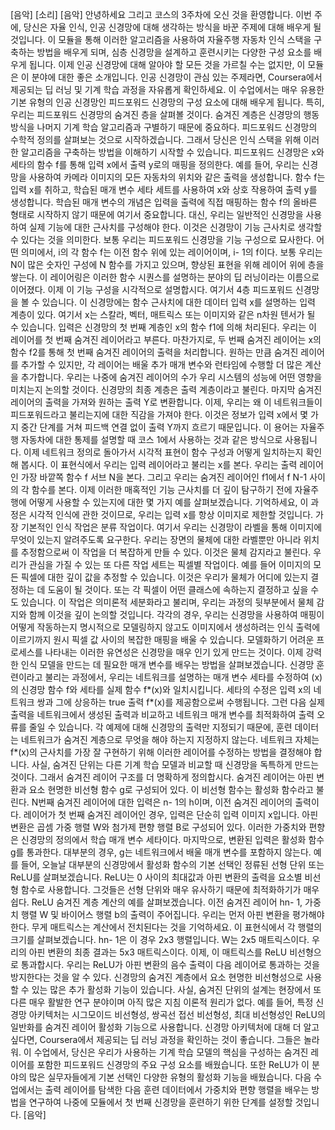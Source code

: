 [음악] [소리] [음악] 안녕하세요 그리고 코스의 3주차에 오신 것을 환영합니다. 이번 주에, 당신은 자율 인식, 인공 신경망에 대해 생각하는 방식을 바꾼 주제에 대해 배우게 될 것입니다. 이 모듈을 통해 이러한 알고리즘을 사용하여 자율주행 자동차 인식 스택을 구축하는 방법을 배우게 되며, 심층 신경망을 설계하고 훈련시키는 다양한 구성 요소를 배우게 됩니다. 이제 인공 신경망에 대해 알아야 할 모든 것을 가르칠 수는 없지만, 이 모듈은 이 분야에 대한 좋은 소개입니다. 인공 신경망이 관심 있는 주제라면, Coursera에서 제공되는 딥 러닝 및 기계 학습 과정을 자유롭게 확인하세요. 이 수업에서는 매우 유용한 기본 유형의 인공 신경망인 피드포워드 신경망의 구성 요소에 대해 배우게 됩니다. 특히, 우리는 피드포워드 신경망의 숨겨진 층을 살펴볼 것이다. 숨겨진 계층은 신경망의 행동 방식을 나머지 기계 학습 알고리즘과 구별하기 때문에 중요하다. 피드포워드 신경망의 수학적 정의를 살펴보는 것으로 시작하겠습니다. 그래서 당신은 인식 스택을 위해 이러한 알고리즘을 구축하는 방법을 이해하기 시작할 수 있습니다. 피드포워드 신경망은 x와 세타의 함수 f를 통해 입력 x에서 출력 y로의 매핑을 정의한다. 예를 들어, 우리는 신경망을 사용하여 카메라 이미지의 모든 자동차의 위치와 같은 출력을 생성합니다. 함수 f는 입력 x를 취하고, 학습된 매개 변수 세타 세트를 사용하여 x와 상호 작용하여 출력 y를 생성합니다. 학습된 매개 변수의 개념은 입력을 출력에 직접 매핑하는 함수 f의 올바른 형태로 시작하지 않기 때문에 여기서 중요합니다. 대신, 우리는 일반적인 신경망을 사용하여 실제 기능에 대한 근사치를 구성해야 한다. 이것은 신경망이 기능 근사치로 생각할 수 있다는 것을 의미한다. 보통 우리는 피드포워드 신경망을 기능 구성으로 묘사한다. 어떤 의미에서, i의 각 함수 f는 이전 함수 위에 있는 레이어이며, i- 1의 f이다. 보통 우리는 N이 많은 숫자인 구성에 N 함수를 가지고 있으며, 향상된 표현을 위해 레이어 위에 층을 쌓는다. 이 레이어링은 이러한 함수 시퀀스를 설명하는 분야의 딥 러닝이라는 이름으로 이어졌다. 이제 이 기능 구성을 시각적으로 설명합시다. 여기서 4층 피드포워드 신경망을 볼 수 있습니다. 이 신경망에는 함수 근사치에 대한 데이터 입력 x를 설명하는 입력 계층이 있다. 여기서 x는 스칼라, 벡터, 매트릭스 또는 이미지와 같은 n차원 텐서가 될 수 있습니다. 입력은 신경망의 첫 번째 계층인 x의 함수 f1에 의해 처리된다. 우리는 이 레이어를 첫 번째 숨겨진 레이어라고 부른다. 마찬가지로, 두 번째 숨겨진 레이어는 x의 함수 f2를 통해 첫 번째 숨겨진 레이어의 출력을 처리합니다. 원하는 만큼 숨겨진 레이어를 추가할 수 있지만, 각 레이어는 배울 추가 매개 변수와 런타임에 수행할 더 많은 계산을 추가합니다. 우리는 나중에 숨겨진 레이어의 수가 우리 시스템의 성능에 어떤 영향을 미치는지 논의할 것이다. 신경망의 최종 계층은 출력 계층이라고 불린다. 마지막 숨겨진 레이어의 출력을 가져와 원하는 출력 Y로 변환합니다. 이제, 우리는 왜 이 네트워크들이 피드포워드라고 불리는지에 대한 직감을 가져야 한다. 이것은 정보가 입력 x에서 몇 가지 중간 단계를 거쳐 피드백 연결 없이 출력 Y까지 흐르기 때문입니다. 이 용어는 자율주행 자동차에 대한 통제를 설명할 때 코스 1에서 사용하는 것과 같은 방식으로 사용됩니다. 이제 네트워크 정의로 돌아가서 시각적 표현이 함수 구성과 어떻게 일치하는지 확인해 봅시다. 이 표현식에서 우리는 입력 레이어라고 불리는 x를 본다. 우리는 출력 레이어인 가장 바깥쪽 함수 f 서브 N을 본다. 그리고 우리는 숨겨진 레이어인 f1에서 f N-1 사이의 각 함수를 본다. 이제 이러한 매혹적인 기능 근사치를 더 깊이 탐구하기 전에 자율주행에 어떻게 사용할 수 있는지에 대한 몇 가지 예를 살펴보겠습니다. 기억하세요, 이 과정은 시각적 인식에 관한 것이므로, 우리는 입력 x를 항상 이미지로 제한할 것입니다. 가장 기본적인 인식 작업은 분류 작업이다. 여기서 우리는 신경망이 라벨을 통해 이미지에 무엇이 있는지 알려주도록 요구한다. 우리는 장면의 물체에 대한 라벨뿐만 아니라 위치를 추정함으로써 이 작업을 더 복잡하게 만들 수 있다. 이것은 물체 감지라고 불린다. 우리가 관심을 가질 수 있는 또 다른 작업 세트는 픽셀별 작업이다. 예를 들어 이미지의 모든 픽셀에 대한 깊이 값을 추정할 수 있습니다. 이것은 우리가 물체가 어디에 있는지 결정하는 데 도움이 될 것이다. 또는 각 픽셀이 어떤 클래스에 속하는지 결정하고 싶을 수도 있습니다. 이 작업은 의미론적 세분화라고 불리며, 우리는 과정의 뒷부분에서 물체 감지와 함께 이것을 깊이 논의할 것입니다. 각각의 경우, 우리는 신경망을 사용하여 매핑이 어떻게 작동하는지 명시적으로 모델링하지 않고도 이미지에서 생성하려는 인식 출력에 이르기까지 원시 픽셀 값 사이의 복잡한 매핑을 배울 수 있습니다. 모델화하기 어려운 프로세스를 나타내는 이러한 유연성은 신경망을 매우 인기 있게 만드는 것이다. 이제 강력한 인식 모델을 만드는 데 필요한 매개 변수를 배우는 방법을 살펴보겠습니다. 신경망 훈련이라고 불리는 과정에서, 우리는 네트워크를 설명하는 매개 변수 세타를 수정하여 (x)의 신경망 함수 f와 세타를 실제 함수 f*(x)와 일치시킵니다. 세타의 수정은 입력 x의 네트워크 쌍과 그에 상응하는 true 출력 f*(x)를 제공함으로써 수행됩니다. 그런 다음 실제 출력을 네트워크에서 생성된 출력과 비교하고 네트워크 매개 변수를 최적화하여 출력 오류를 줄일 수 있습니다. 각 예제에 대해 신경망의 출력만 지정되기 때문에, 훈련 데이터는 네트워크가 숨겨진 계층으로 무엇을 해야 하는지 지정하지 않는다. 네트워크 자체는 f*(x)의 근사치를 가장 잘 구현하기 위해 이러한 레이어를 수정하는 방법을 결정해야 합니다. 사실, 숨겨진 단위는 다른 기계 학습 모델과 비교할 때 신경망을 독특하게 만드는 것이다. 그래서 숨겨진 레이어 구조를 더 명확하게 정의합시다. 숨겨진 레이어는 아핀 변환과 요소 현명한 비선형 함수 g로 구성되어 있다. 이 비선형 함수는 활성화 함수라고 불린다. N번째 숨겨진 레이어에 대한 입력은 n- 1의 h이며, 이전 숨겨진 레이어의 출력이다. 레이어가 첫 번째 숨겨진 레이어인 경우, 입력은 단순히 입력 이미지 x입니다. 아핀 변환은 곱셈 가중 행렬 W와 첨가제 편향 행렬 B로 구성되어 있다. 이러한 가중치와 편향은 신경망의 정의에서 학습 매개 변수 세타이다. 마지막으로, 변환된 입력은 활성화 함수 g를 통과한다. 대부분의 경우, g는 네트워크에서 배울 매개 변수를 포함하지 않는다. 예를 들어, 오늘날 대부분의 신경망에서 활성화 함수의 기본 선택인 정류된 선형 단위 또는 ReLU를 살펴보겠습니다. ReLU는 0 사이의 최대값과 아핀 변환의 출력을 요소별 비선형 함수로 사용합니다. 그것들은 선형 단위와 매우 유사하기 때문에 최적화하기가 매우 쉽다. ReLU 숨겨진 계층 계산의 예를 살펴보겠습니다. 이전 숨겨진 레이어 hn- 1, 가중치 행렬 W 및 바이어스 행렬 b의 출력이 주어집니다. 우리는 먼저 아핀 변환을 평가해야 한다. 무게 매트릭스는 계산에서 전치된다는 것을 기억하세요. 이 표현식에서 각 행렬의 크기를 살펴보겠습니다. hn- 1은 이 경우 2x3 행렬입니다. W는 2x5 매트릭스이다. 우리의 아핀 변환의 최종 결과는 5x3 매트릭스이다. 이제, 이 매트릭스를 ReLU 비선형으로 통과합시다. 우리는 ReLU가 아핀 변환의 음수 출력이 다음 레이어로 통과하는 것을 방지한다는 것을 알 수 있다. 신경망의 숨겨진 계층에서 요소 현명한 비선형성으로 사용할 수 있는 많은 추가 활성화 기능이 있습니다. 사실, 숨겨진 단위의 설계는 현장에서 또 다른 매우 활발한 연구 분야이며 아직 많은 지침 이론적 원리가 없다. 예를 들어, 특정 신경망 아키텍처는 시그모이드 비선형성, 쌍곡선 접선 비선형성, 최대 비선형성인 ReLU의 일반화를 숨겨진 레이어 활성화 기능으로 사용합니다. 신경망 아키텍처에 대해 더 알고 싶다면, Coursera에서 제공되는 딥 러닝 과정을 확인하는 것이 좋습니다. 그들은 놀라워. 이 수업에서, 당신은 우리가 사용하는 기계 학습 모델의 핵심을 구성하는 숨겨진 레이어를 포함한 피드포워드 신경망의 주요 구성 요소를 배웠습니다. 또한 ReLU가 이 분야의 많은 실무자들에게 기본 선택인 다양한 유형의 활성화 기능을 배웠습니다. 다음 수업에서는 출력 레이어를 탐색한 다음 훈련 데이터에서 가중치와 편향 행렬을 배우는 방법을 연구하여 나중에 모듈에서 첫 번째 신경망을 훈련하기 위한 단계를 설정할 것입니다. [음악]